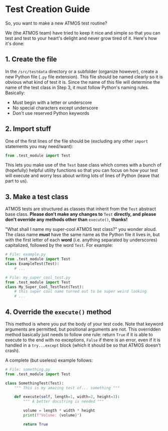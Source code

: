 # Test Creation Guide

So, you want to make a new ATMOS test routine?

We (the ATMOS team) have tried to keep it nice and simple so that you can test and test
to your heart's delight and never grow tired of it. Here's how it's done:

## 1. Create the file
In the `/src/testdata` directory or a subfolder (organize however),
create a new Python file (`.py` file extension). This file should be named
clearly so it is obvious what kind of test it is. Since the name of this
file will determine the name of the test class in Step 3, it must follow
Python's naming rules. Basically:

* Must begin with a letter or underscore
* No special characters except underscore
* Don't use reserved Python keywords

## 2. Import stuff
One of the first lines of the file should be (excluding any other `import` statements you may need/want):
```python
from .test_module import Test
```
This lets you make use of the `Test` base class which comes with a bunch
of (hopefully) helpful utility functions so that you can focus on how your
test will execute and worry less about writing lots of lines of Python
(leave that part to us).

## 3. Make a test class
ATMOS tests are structured as classes that inherit from the `Test` abstract
base class. **Please don't make any changes to** `Test` **directly, and**
**please don't override any methods other than** `execute()`, **thanks!**

"What shall I name my super-cool ATMOS test class?" you wonder aloud. The
class name ***must*** have the same name as the Python file it lives in,
but with the first letter of each **word** (i.e. anything separated by underscores) capitalized, followed by the word `Test`. For
example:
```python
# File: example.py
from .test_module import Test
class ExampleTest(Test):
    # ...
```
```python
# File: my_super_cool_test.py
from .test_module import Test
class My_Super_Cool_TestTest(Test):
    # this super cool name turned out to be super weird looking
    # ...
```
## 4. Override the `execute()` method
This method is where you put the body of your test code. Note that keyword
arguments are permitted, but positional arguments are not. This overridden
method basically just needs to follow one rule: return `True` if it is able
to execute to the end with no exceptions, `False` if there is an error,
even if it is handled in a `try...except` block (which it should be so
that ATMOS doesn't crash).

A complete (but useless) example follows:
```python
# File: something.py
from .test_module import Test

class SomethingTest(Test):
    """ This is my amazing test of... something """

    def execute(self, length=1, width=2, height=3):
        """ A better docstring is needed """

        volume = length * width * height
        print(f"Volume: {volume}")

        return True
```